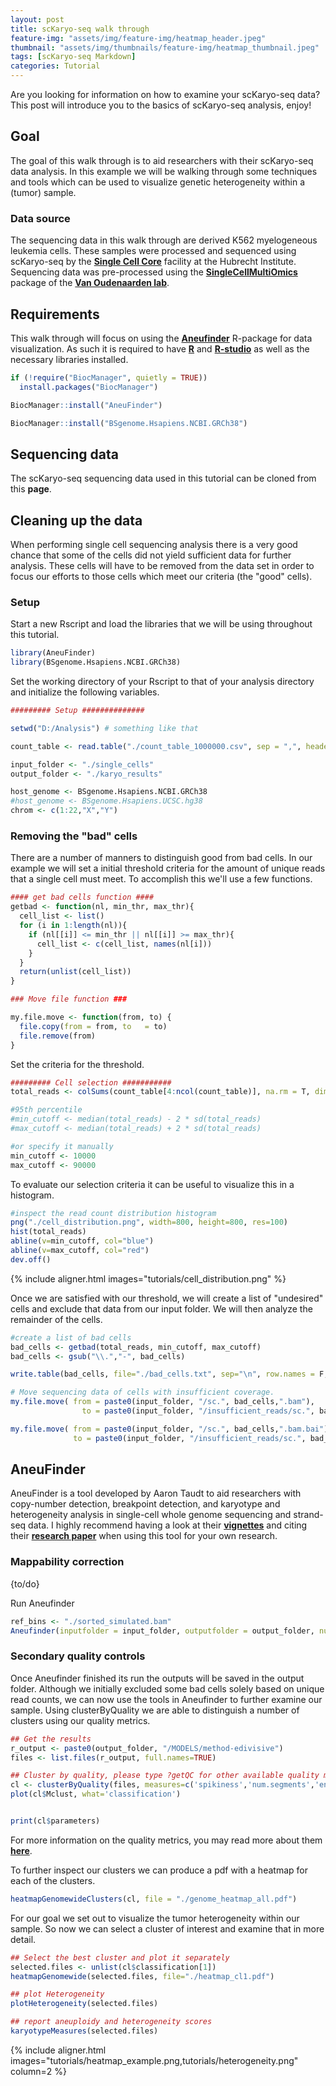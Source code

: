 ```yaml
---
layout: post
title: scKaryo-seq walk through
feature-img: "assets/img/feature-img/heatmap_header.jpeg"
thumbnail: "assets/img/thumbnails/feature-img/heatmap_thumbnail.jpeg"
tags: [scKaryo-seq Markdown]
categories: Tutorial
---
```


Are you looking for information on how to examine your scKaryo-seq data? This post will introduce you to the basics of scKaryo-seq analysis, enjoy! 

## Goal

The goal of this walk through is to aid researchers with their scKaryo-seq data analysis. In this example we will be walking through some techniques and tools which can be used to visualize genetic heterogeneity within a (tumor) sample.

### Data source

The sequencing data in this walk through are derived K562 myelogeneous leukemia cells. These samples were processed and sequenced using scKaryo-seq by the [**Single Cell Core**](https://www.singlecellcore.eu/service/karyotyping/) facility at the Hubrecht Institute. Sequencing data was pre-processed using the [**SingleCellMultiOmics**](https://github.com/BuysDB/SingleCellMultiOmics) package of the [**Van Oudenaarden lab**](https://www.hubrecht.eu/research-groups/van-oudenaarden-group/).

## Requirements

This walk through will focus on using the [**Aneufinder**](https://genomebiology.biomedcentral.com/articles/10.1186/s13059-016-0971-7) R-package for data visualization. As such it is required to have [**R**](https://cran.rstudio.com/) and [**R-studio**](https://posit.co/download/rstudio-desktop/) as well as the necessary libraries installed.

```r
if (!require("BiocManager", quietly = TRUE))
  install.packages("BiocManager")

BiocManager::install("AneuFinder")

BiocManager::install("BSgenome.Hsapiens.NCBI.GRCh38")
```

## Sequencing data

The scKaryo-seq sequencing data used in this tutorial can be cloned from this **page**.

## Cleaning up the data

When performing single cell sequencing analysis there is a very good chance that some of the cells did not yield sufficient data for further analysis. These cells will have to be removed from the data set in order to focus our efforts to those cells which meet our criteria (the "good" cells).


### Setup

Start a new Rscript and load the libraries that we will be using throughout this tutorial.

```r
library(AneuFinder)
library(BSgenome.Hsapiens.NCBI.GRCh38)
```

Set the working directory of your Rscript to that of your analysis directory and initialize the following variables.

```r
######### Setup ##############

setwd("D:/Analysis") # something like that

count_table <- read.table("./count_table_1000000.csv", sep = ",", header = T)

input_folder <- "./single_cells"
output_folder <- "./karyo_results"

host_genome <- BSgenome.Hsapiens.NCBI.GRCh38
#host_genome <- BSgenome.Hsapiens.UCSC.hg38
chrom <- c(1:22,"X","Y")
```

### Removing the "bad" cells

There are a number of manners to distinguish good from bad cells. In our example we will set a initial threshold criteria for the amount of unique reads that a single cell must meet. To accomplish this we'll use a few functions.

```r
#### get bad cells function ####
getbad <- function(nl, min_thr, max_thr){
  cell_list <- list()
  for (i in 1:length(nl)){
    if (nl[[i]] <= min_thr || nl[[i]] >= max_thr){
      cell_list <- c(cell_list, names(nl[i]))
    }
  }
  return(unlist(cell_list))
}

### Move file function ###

my.file.move <- function(from, to) {
  file.copy(from = from, to   = to)
  file.remove(from)
}
```

Set the criteria for the threshold.

```r
######### Cell selection ###########
total_reads <- colSums(count_table[4:ncol(count_table)], na.rm = T, dims = 1)

#95th percentile
#min_cutoff <- median(total_reads) - 2 * sd(total_reads)
#max_cutoff <- median(total_reads) + 2 * sd(total_reads)

#or specify it manually
min_cutoff <- 10000
max_cutoff <- 90000
```

To evaluate our selection criteria it can be useful to visualize this in a histogram.

```r
#inspect the read count distribution histogram 
png("./cell_distribution.png", width=800, height=800, res=100)
hist(total_reads)
abline(v=min_cutoff, col="blue")
abline(v=max_cutoff, col="red")
dev.off()
```

{% include aligner.html images="tutorials/cell_distribution.png" %}


Once we are satisfied with our threshold, we will create a list of "undesired" cells and exclude that data from our input folder. We will then analyze the remainder of the cells.

```r
#create a list of bad cells
bad_cells <- getbad(total_reads, min_cutoff, max_cutoff)
bad_cells <- gsub("\\.","-", bad_cells)

write.table(bad_cells, file="./bad_cells.txt", sep="\n", row.names = F, col.names = F, quote = F)

# Move sequencing data of cells with insufficient coverage.
my.file.move( from = paste0(input_folder, "/sc.", bad_cells,".bam"), 
                to = paste0(input_folder, "/insufficient_reads/sc.", bad_cells,".bam"))

my.file.move( from = paste0(input_folder, "/sc.", bad_cells,".bam.bai"), 
              to = paste0(input_folder, "/insufficient_reads/sc.", bad_cells,".bam.bai"))
```

## AneuFinder

AneuFinder is a tool developed by Aaron Taudt to aid researchers with copy-number detection, breakpoint detection, and karyotype and heterogeneity analysis in single-cell whole genome sequencing and strand-seq data. I highly recommend having a look at their [**vignettes**](https://bioconductor.org/packages/release/bioc/vignettes/AneuFinder/inst/doc/AneuFinder.pdf) and citing their [**research paper**](https://genomebiology.biomedcentral.com/articles/10.1186/s13059-016-0971-7) when using this tool for your own research.

### Mappability correction

{to/do}

Run Aneufinder

```r
ref_bins <- "./sorted_simulated.bam"
Aneufinder(inputfolder = input_folder, outputfolder = output_folder, numCPU = 2,  pairedEndReads = F, binsizes = 1e+06, variable.width.reference = ref_bins, hotspot.pval = NULL, chromosomes = chrom, correction.method = 'GC', GC.BSgenome = host_genome, method='edivisive', cluster.plot = F)
```

### Secondary quality controls

Once Aneufinder finished its run the outputs will be saved in the output folder. Although we initially excluded some bad cells solely based on unique read counts, we can now use the tools in Aneufinder to further examine our sample. Using clusterByQuality we are able to distinguish a number of clusters using our quality metrics.

```r
## Get the results 
r_output <- paste0(output_folder, "/MODELS/method-edivisive")
files <- list.files(r_output, full.names=TRUE)

## Cluster by quality, please type ?getQC for other available quality measures
cl <- clusterByQuality(files, measures=c('spikiness','num.segments','entropy','bhattacharyya','sos'))
plot(cl$Mclust, what='classification')


print(cl$parameters)
```

For more information on the quality metrics, you may read more about them [**here**](https://bioconductor.org/packages/release/bioc/manuals/AneuFinder/man/AneuFinder.pdf#Rfn.qualityControl.1).

To further inspect our clusters we can produce a pdf with a heatmap for each of the clusters.

```r
heatmapGenomewideClusters(cl, file = "./genome_heatmap_all.pdf")
```

For our goal we set out to visualize the tumor heterogeneity within our sample. So now we can select a cluster of interest and examine that in more detail.

```r
## Select the best cluster and plot it separately
selected.files <- unlist(cl$classification[1]) 
heatmapGenomewide(selected.files, file="./heatmap_cl1.pdf")

## plot Heterogeneity 
plotHeterogeneity(selected.files)

## report aneuploidy and heterogeneity scores
karyotypeMeasures(selected.files)
```

{% include aligner.html images="tutorials/heatmap_example.png,tutorials/heterogeneity.png" column=2 %}


